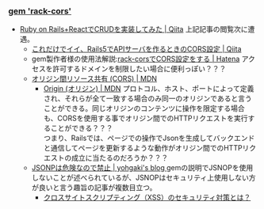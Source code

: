 ### [gem 'rack-cors'](https://github.com/cyu/rack-cors)
- [Ruby on Rails+ReactでCRUDを実装してみた | Qiita](https://qiita.com/yoshimo123/items/9aa8dae1d40d523d7e5d)
  上記記事の閲覧次に遭遇。
  - [これだけでイイ、Rails5でAPIサーバを作るときのCORS設定 | Qiita](https://qiita.com/IzumiSy/items/c10949e9a00d1c61613c)
  - gem製作者様の使用法解説:[rack-corsでCORS設定をする | Hatena](https://techblog.lclco.com/entry/2018/09/30/200122)
    アクセスを許可するドメインを制限したい場合に便利っぽい？？？
  - [オリジン間リソース共有 (CORS) | MDN](https://developer.mozilla.org/ja/docs/Web/HTTP/CORS)
    - [Origin (オリジン) | MDN](https://developer.mozilla.org/ja/docs/Glossary/Origin)
      プロトコル、ホスト、ポートによって定義され、それらが全て一致する場合のみ同一のオリジンであると言うことができる。同じオリジンのコンテンツに操作を限定する場合も、CORSを使用する事でオリジン間でのHTTPリクエストを実行することができる？？？  
      つまり、Railsでは、ページでの操作でJsonを生成してバックエンドと通信してページを更新するような動作がオリジン間でのHTTPリクエストの成立に当たるのだろうか？？？
  - [JSONPは危険なので禁止 | yohgaki's blog ](https://blog.ohgaki.net/stop-using-jsonp)
    gemの説明でJSNOPを使用しないことが述べられているが、JSNOPはセキュリティ上使用しない方が良いと言う趣旨の記事が複数目立つ。
      - [クロスサイトスクリプティング（XSS）のセキュリティ対策とは？](https://www.shadan-kun.com/blog/measure/1052/)
